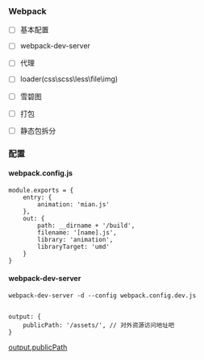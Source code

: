 ### Webpack 

- [ ] 基本配置
- [ ] webpack-dev-server
- [ ] 代理
- [ ] loader(css\scss\less\file\img)
- [ ] 雪碧图
- [ ] 打包
- [ ] 静态包拆分


### 配置

#### webpack.config.js

```
module.exports = {
	entry: {
		animation: 'mian.js'
	},
	out: {
		path: __dirname + '/build',
		filename: '[name].js',
		library: 'animation',
		libraryTarget: 'umd'
	}
}
```

#### webpack-dev-server

```
webpack-dev-server -d --config webpack.config.dev.js


output: {
	publicPath: '/assets/', // 对外资源访问地址吧
}
```
[output.publicPath](https://doc.webpack-china.org/configuration/output/#output-publicpath)
